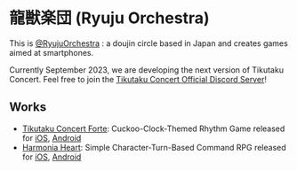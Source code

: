 # 龍獣楽団 (Ryuju Orchestra)
This is [@RyujuOrchestra](https://github.com/RyujuOrchestra) : a doujin circle based in Japan and creates games aimed at smartphones.

Currently September 2023, we are developing the next version of Tikutaku Concert.
Feel free to join the [Tikutaku Concert Official Discord Server](https://discord.gg/8sjTbrdjg4)!

## Works
- [Tikutaku Concert Forte]: Cuckoo-Clock-Themed Rhythm Game
  released for [iOS](https://apps.apple.com/jp/app/chikutakukoncheruto/id591776466), [Android](https://play.google.com/store/apps/details?id=jp.co.ryujuorchestra.tikutaku)
- [Harmonia Heart]: Simple Character-Turn-Based Command RPG
  released for [iOS](https://apps.apple.com/jp/app/id1563621787), [Android](https://play.google.com/store/apps/details?id=com.RyujuOrchestra.Smile)

[Tikutaku Concert Forte]: https://ryujuorchestra.com/products/tikutakuconcert/
[Harmonia Heart]: https://ryujuorchestra.com/harmonia_heart/
